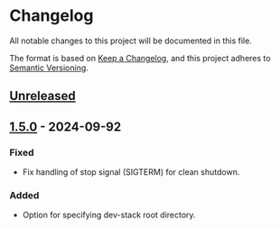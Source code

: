 # Changelog

All notable changes to this project will be documented in this file.

The format is based on [Keep a Changelog](https://keepachangelog.com/en/1.1.0/),
and this project adheres to [Semantic Versioning](https://semver.org/spec/v2.0.0.html).

## [Unreleased]

## [1.5.0] - 2024-09-92

### Fixed

- Fix handling of stop signal (SIGTERM) for clean shutdown.

### Added

- Option for specifying dev-stack root directory.

[Unreleased]: https://gitlab.1optic.io/hitc/cortex-dispatcher/-/compare/1.5.0...HEAD
[1.5.0]: https://gitlab.1optic.io/hitc/cortex-dispatcher/-/compare/1.4.0...1.5.0
